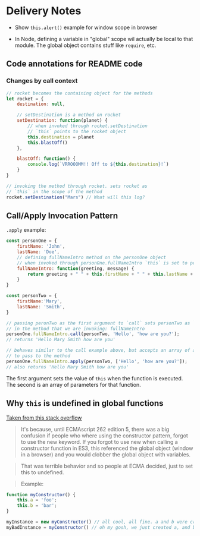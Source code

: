 # Delivery Notes

- Show `this.alert()` example for window scope in browser

- In Node, defining a variable in "global" scope wil actually be local to that module. The global object contains stuff like `require`, etc.

## Code annotations for README code

### Changes by call context

```js
// rocket becomes the containing object for the methods
let rocket = {
    destination: null,

    // setDestination is a method on rocket
    setDestination: function(planet) {
        // when invoked through rocket.setDestination
        // `this` points to the rocket object
        this.destination = planet
        this.blastOff()
    },

    blastOff: function() {
        console.log(`VRROOOMM!! Off to ${this.destination}!`)
    }
}

// invoking the method through rocket. sets rocket as
// `this` in the scope of the method
rocket.setDestination("Mars") // What will this log?
```

## Call/Apply Invocation Pattern

`.apply` example:

```js
const personOne = {
    firstName: 'John',
    lastName: 'Doe',
    // defining fullNameIntro method on the personOne object
    // when invoked through personOne.fullNameIntro `this` is set to personOne
    fullNameIntro: function(greeting, message) {
        return greeting + " " + this.firstName + " " + this.lastName + " " +message;
    }
}

const personTwo = {
    firstName:'Mary',
    lastName: 'Smith',
}

// passing peronTwo as the first argument to `call` sets personTwo as `this`
// in the method that we are invoking: fullNameIntro
personOne.fullNameIntro.call(personTwo, 'Hello', 'how are you?');
// returns 'Hello Mary Smith how are you'

// behaves similar to the call example above, but accepts an array of arguments
// to pass to the method
personOne.fullNameIntro.apply(personTwo, ['Hello', 'how are you?']);
// also returns 'Hello Mary Smith how are you'
```

The first argument sets the value of `this` when the function is executed. The second is an array of parameters for that function.

## Why `this` is undefined in global functions

[Taken from this stack overflow](https://stackoverflow.com/questions/9822561/why-is-this-in-an-anonymous-function-undefined-when-using-strict)

> It's because, until ECMAscript 262 edition 5, there was a big confusion if people who where using the constructor pattern, forgot to use the new keyword. If you forgot to use new when calling a constructor function in ES3, this referenced the global object (window in a browser) and you would clobber the global object with variables.

> That was terrible behavior and so people at ECMA decided, just to set this to undefined.

> Example:

```js
function myConstructor() {
    this.a = 'foo';
    this.b = 'bar';
}

myInstance = new myConstructor() // all cool, all fine. a and b were created in a new local object
myBadInstance = myConstructor() // oh my gosh, we just created a, and b on the window object
```
